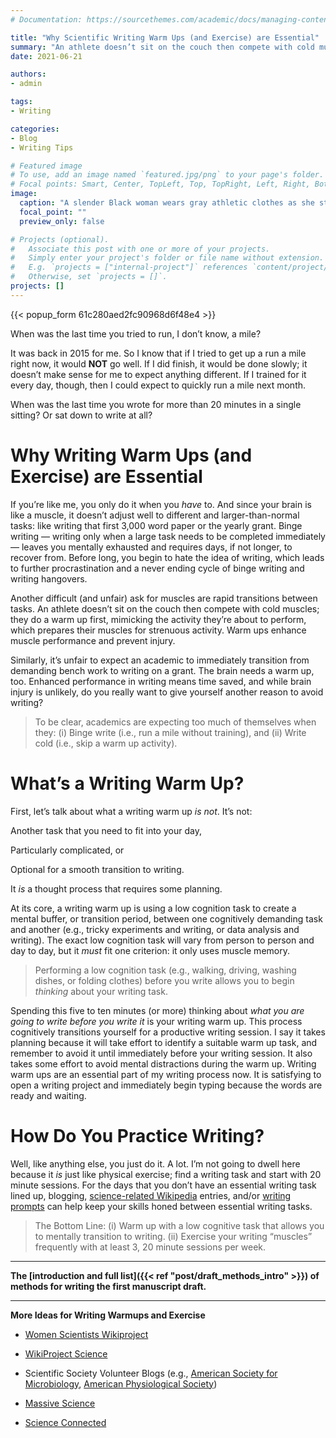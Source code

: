 ```yaml
---
# Documentation: https://sourcethemes.com/academic/docs/managing-content/

title: "Why Scientific Writing Warm Ups (and Exercise) are Essential"
summary: "An athlete doesn’t sit on the couch then compete with cold muscles; they do a warm up first to prepare their muscles for strenuous activity. For effective scientific writing, the brain needs a warm up, too."
date: 2021-06-21

authors: 
- admin

tags: 
- Writing

categories: 
- Blog
- Writing Tips

# Featured image
# To use, add an image named `featured.jpg/png` to your page's folder.
# Focal points: Smart, Center, TopLeft, Top, TopRight, Left, Right, BottomLeft, Bottom, BottomRight.
image:
  caption: "A slender Black woman wears gray athletic clothes as she stretches on a neighborhood path, presumably for a morning run. Image by [Irina L](https://pixabay.com/users/lograstudio-4785951/?utm_source=link-attribution&amp;utm_medium=referral&amp;utm_campaign=image&amp;utm_content=4127336) from [Pixabay](https://pixabay.com/?utm_source=link-attribution&amp;utm_medium=referral&amp;utm_campaign=image&amp;utm_content=4127336)"
  focal_point: ""
  preview_only: false

# Projects (optional).
#   Associate this post with one or more of your projects.
#   Simply enter your project's folder or file name without extension.
#   E.g. `projects = ["internal-project"]` references `content/project/deep-learning/index.md`.
#   Otherwise, set `projects = []`.
projects: []
---
```

{{< popup_form 61c280aed2fc90968d6f48e4 >}}

When was the last time you tried to run, I don’t know, a mile? 

It was back in 2015 for me. So I know that if I tried to get up a run a mile right now, it would **NOT** go well. If I did finish, it would be done slowly; it doesn’t make sense for me to expect anything different. If I trained for it every day, though, then I could expect to quickly run a mile next month.

When was the last time you wrote for more than 20 minutes in a single sitting? Or sat down to write at all?

# Why Writing Warm Ups (and Exercise) are Essential

If you’re like me, you only do it when you _have_ to. And since your brain is like a muscle, it doesn’t adjust well to different and larger-than-normal tasks: like writing that first 3,000 word paper or the yearly grant. Binge writing — writing only when a large task needs to be completed immediately — leaves you mentally exhausted and requires days, if not longer, to recover from. Before long, you begin to hate the idea of writing, which leads to further procrastination and a never ending cycle of binge writing and writing hangovers.

Another difficult (and unfair) ask for muscles are rapid transitions between tasks. An athlete doesn’t sit on the couch then compete with cold muscles; they do a warm up first, mimicking the activity they’re about to perform, which prepares their muscles for strenuous activity. Warm ups enhance muscle performance and prevent injury. 

Similarly, it’s unfair to expect an academic to immediately transition from demanding bench work to writing on a grant. The brain needs a warm up, too. Enhanced performance in writing means time saved, and while brain injury is unlikely, do you really want to give yourself another reason to avoid writing?

> To be clear, academics are expecting too much of themselves when they:
(i) Binge write (i.e., run a mile without training), and
(ii) Write cold (i.e., skip a warm up activity).

# What’s a Writing Warm Up?

First, let’s talk about what a writing warm up *is not*. It’s not: 

Another task that you need to fit into your day,

Particularly complicated, or

Optional for a smooth transition to writing.

It _is_ a thought process that requires some planning.

At its core, a writing warm up is using a low cognition task to create a mental buffer, or transition period, between one cognitively demanding task and another (e.g., tricky experiments and writing, or data analysis and writing). The exact low cognition task will vary from person to person and day to day, but it _must_ fit one criterion: it only uses muscle memory.

> Performing a low cognition task (e.g., walking, driving, washing dishes, or folding clothes) before you write allows you to begin _thinking_ about your writing task.

Spending this five to ten minutes (or more) thinking about _what you are going to write before you write it_ is your writing warm up. This process cognitively transitions yourself for a productive writing session. I say it takes planning because it will take effort to identify a suitable warm up task, and remember to avoid it until immediately before your writing session. It also takes some effort to avoid mental distractions during the warm up. Writing warm ups are an essential part of my writing process now. It is satisfying to open a writing project and immediately begin typing because the words are ready and waiting.

# How Do You Practice Writing?

Well, like anything else, you just do it. A lot. I’m not going to dwell here because it _is_ just like physical exercise; find a writing task and start with 20 minute sessions. For the days that you don’t have an essential writing task lined up, blogging, [science-related Wikipedia](https://ide.mit.edu/sites/default/files/publications/SSRN-id3039505.pdf) entries, and/or [writing prompts](https://blog.reedsy.com/creative-writing-prompts/) can help keep your skills honed between essential writing tasks.

> The Bottom Line:
(i) Warm up with a low cognitive task that allows you to mentally transition to writing.
(ii) Exercise your writing “muscles” frequently with at least 3, 20 minute sessions per week.

***

**The [introduction and full list]({{< ref "post/draft_methods_intro" >}}) of methods for writing the first manuscript draft.**

***

**More Ideas for Writing Warmups and Exercise**

- [Women Scientists Wikiproject](https://en.wikipedia.org/wiki/Wikipedia:WikiProject_Women_scientists)

- [WikiProject Science](https://en.wikipedia.org/wiki/Wikipedia:WikiProject_Science)

- Scientific Society Volunteer Blogs (e.g., [American Society for Microbiology](https://asm.org/Browse-By-Content-Type/Article), [American Physiological Society](https://ispyphysiology.com/about/))

- [Massive Science](https://massivesci.com/about/)

- [Science Connected](https://scienceconnected.org/about-us/)

